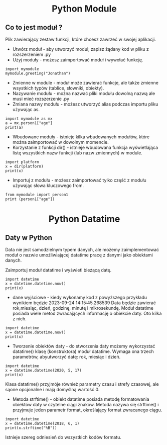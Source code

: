 # <p style="text-align: center;">Python Module </p>

## Co to jest moduł ?
Plik zawierający zestaw funkcji, które chcesz zawrzeć w swojej aplikacji.

- Utwórz moduł - aby utworzyć moduł, zapisz żądany kod w pliku z rozszerzeniem .py
- Użyj moduły - możesz zaimportować moduł i wywołać funkcję.
```
import mymodule
mymodule.greeting("Jonathan")
```
- Zmienne w module - moduł może zawierać funkcje, ale także zmienne wsystkich typów (tablice, słowniki, obiekty).
- Nazywanie modułu - można nazwać pliki modułu dowolną nazwą ale musi mieć rozszerzenie .py
- Zmiana nazwy modułu - możesz utworzyć alias podczas importu pliku używając as.
```
import mymodule as mx
a = mx.person1["age"]
print(a)
```
- Wbudowane moduły - istnieje kilka wbudowanych modułów, które można zaimportować w dowolnym momencie.
- Korzystanie z funkcji dir() - istnieje wbudowana funkcja wyświetlająca listę wszystkich nazw funkcji (lub nazw zmiennych) w module.
```
import platform
x = dir(platform)
print(x)
```
- Importuj z modułu - możesz zaimportować tylko część z modułu używając słowa kluczowego from.
```
from mymodule import person1
print (person1["age"])
```

# <p style="text-align: center;">Python Datatime </p>

## Daty w Python

Data nie jest samodzielnym typem danych, ale możemy zaimplementować moduł o nazwie umożliwiającej datatime pracę z danymi jako obiektami danych.

Zaimportuj moduł datatime i wyświetl bieżącą datę.
```
import datetime
x = datetime.datetime.now()
print(x)
```
- dane wyjściowe - kiedy wykonamy kod z powyższego przykładu wynikiem będzie 2023-09-24 14:15:45.268539 Data będzie zawierać rok,miesiąc, dzień, godzinę, minutę i mikrosekundę. Moduł datatime posiada wiele metod zwracających informację o obiekcie daty. Oto kilka z nich.
```
import datetime
x = datetime.datetime.now()
print(x)
```
- Tworzenie obiektów daty - do stworzenia daty możemy wykorzystać datatime() klasę (konstruktora) moduł datatime. Wymaga ona trzech parametrów, abyutworzyć datę: rok, miesiąc i dzień.
```
import datetime
x = datetime.datetime(2020, 5, 17)
print(x)
```
Klasa datatime() przyjmóje również parametry czasu i strefy czasowej, ale sąone opcjonalne i mają domyślną wartość 0.

- Metoda strftime() - obiekt datatime posiada metodę formatowania obiektów daty w czytelne ciągi znaków. Metoda nazywa się strftime() i przyjmuje jeden parametr format, określający format zwracanego ciągu.
```
import datetime
x = datetime.datetime(2018, 6, 1)
print(x.strftime("%B"))
```
Istnieje szereg odniesień do wszystkich kodów formatu.


